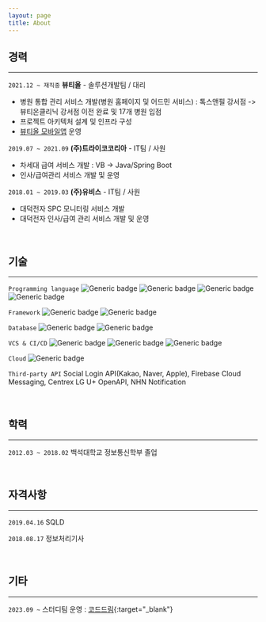 ```yaml
---
layout: page
title: About
---
```


## 경력

---

`2021.12 ~ 재직중` **뷰티올** - 솔루션개발팀 / 대리

- 병원 통합 관리 서비스 개발(병원 홈페이지 및 어드민 서비스) : 톡스앤필 강서점 -> 뷰티온클리닉 강서점 이전 완료 및 17개 병원 입점
- 프로젝트 아키텍처 설계 및 인프라 구성
- [뷰티올 모바일앱](https://play.google.com/store/apps/details?id=kr.co.winwinlab.sopretty) 운영

`2019.07 ~ 2021.09` **(주)트라이코코리아** - IT팀 / 사원

- 차세대 급여 서비스 개발 : VB -> Java/Spring Boot
- 인사/급여관리 서비스 개발 및 운영

`2018.01 ~ 2019.03` **(주)유비스** - IT팀 / 사원

- 대덕전자 SPC 모니터링 서비스 개발
- 대덕전자 인사/급여 관리 서비스 개발 및 운영

<br>

## 기술

---

`Programming language` ![Generic badge](https://img.shields.io/badge/-java-cce6ff?style=for-the-badge&logo=java&logoColor=black) ![Generic badge](https://img.shields.io/badge/-javascript-cce6ff?style=for-the-badge&logo=javascript&logoColor=black) ![Generic badge](https://img.shields.io/badge/-jquery-cce6ff?style=for-the-badge&logo=jquery&logoColor=black) ![Generic badge](https://img.shields.io/badge/-dart-cce6ff?style=for-the-badge&logo=dart&logoColor=black)

`Framework` ![Generic badge](https://img.shields.io/badge/-Spring-99ff99?style=for-the-badge&logo=spring&logoColor=black) ![Generic badge](https://img.shields.io/badge/-Flutter-99ff99?style=for-the-badge&logo=flutter&logoColor=black)

`Database` ![Generic badge](https://img.shields.io/badge/-Oracle-FA5C5C?style=for-the-badge&logo=Oracle&logoColor=black) ![Generic badge](https://img.shields.io/badge/-Mysql-FA5C5C?style=for-the-badge&logo=MySQL&logoColor=black)

`VCS & CI/CD` ![Generic badge](https://img.shields.io/badge/-Subversion-654FF0?style=for-the-badge&logo=Subversion&logoColor=white) ![Generic badge](https://img.shields.io/badge/-GIT-654FF0?style=for-the-badge&logo=Github&logoColor=white) ![Generic badge](https://img.shields.io/badge/-Jenkins-654FF0?style=for-the-badge&logo=Jenkins&logoColor=white)

`Cloud` ![Generic badge](https://img.shields.io/badge/-AWS-ffcc66?style=for-the-badge&logo=Amazon&logoColor=black)

`Third-party API` Social Login API(Kakao, Naver, Apple), Firebase Cloud Messaging, Centrex LG U+ OpenAPI, NHN Notification

<br>

## 학력

---

`2012.03 ~ 2018.02` 백석대학교 정보통신학부 졸업

<br>

## 자격사항

---

`2019.04.16` SQLD

`2018.08.17` 정보처리기사

<br>

## 기타

---

`2023.09 ~` 스터디팀 운영 : [코드드림](https://codedream.co.kr){:target="\_blank"}
